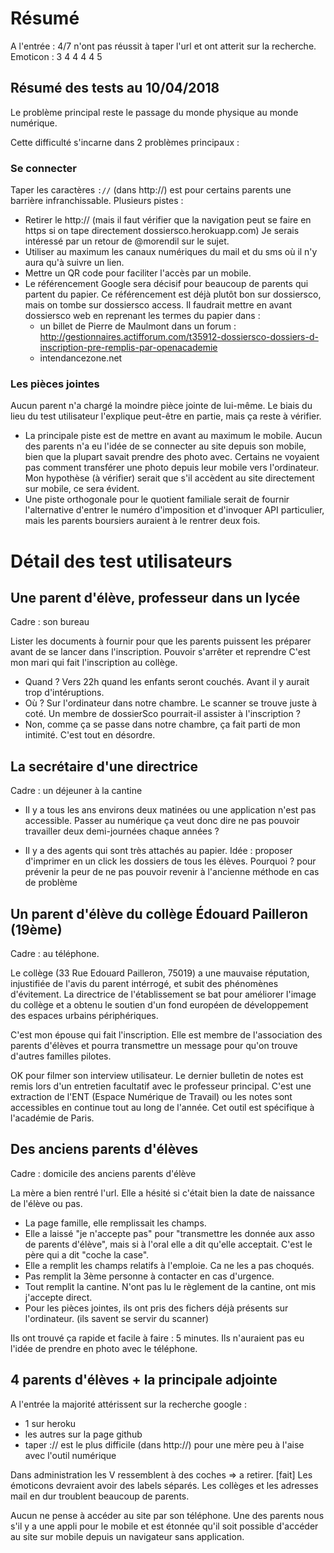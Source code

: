 # Résumé

A l'entrée : 4/7 n'ont pas réussit à taper l'url et ont atterit sur la recherche.
Emoticon : 3 4 4 4 4 5

## Résumé des tests au 10/04/2018

Le problème principal reste le passage du monde physique au monde numérique.

Cette difficulté s'incarne dans 2 problèmes principaux :

### Se connecter
Taper les caractères `://` (dans http://) est pour certains parents une barrière infranchissable.
Plusieurs pistes :
- Retirer le http:// (mais il faut vérifier que la navigation peut se faire en https si on tape directement dossiersco.herokuapp.com) Je serais intéressé par un retour de @morendil sur le sujet.
- Utiliser au maximum les canaux numériques du mail et du sms où il n'y aura qu'à suivre un lien.
- Mettre un QR code pour faciliter l'accès par un mobile.
- Le référencement Google sera décisif pour beaucoup de parents qui partent du papier. Ce référencement est déjà plutôt bon sur dossiersco, mais on tombe sur dossiersco access. Il faudrait mettre en avant dossiersco web en reprenant les termes du papier dans :
  - un billet de Pierre de Maulmont dans un forum : http://gestionnaires.actifforum.com/t35912-dossiersco-dossiers-d-inscription-pre-remplis-par-openacademie
  - intendancezone.net

### Les pièces jointes
Aucun parent n'a chargé la moindre pièce jointe de lui-même. Le biais du lieu du test utilisateur l'explique peut-être en partie, mais ça reste à vérifier.
- La principale piste est de mettre en avant au maximum le mobile. Aucun des parents n'a eu l'idée de se connecter au site depuis son mobile, bien que la plupart savait prendre des photo avec. Certains ne voyaient pas comment transférer une photo depuis leur mobile vers l'ordinateur. Mon hypothèse (à vérifier) serait que s'il accèdent au site directement sur mobile, ce sera évident.
- Une piste orthogonale pour le quotient familiale serait de fournir l'alternative d'entrer le numéro d'imposition et d'invoquer API particulier, mais les parents boursiers auraient à le rentrer deux fois.


# Détail des test utilisateurs

## Une parent d'élève, professeur dans un lycée

Cadre : son bureau

Lister les documents à fournir pour que les parents puissent les préparer avant de se lancer dans l'inscription.
Pouvoir s'arrêter et reprendre
C'est mon mari qui fait l'inscription au collège.
- Quand ? Vers 22h quand les enfants seront couchés. Avant il y aurait trop d'intéruptions.
- Où ? Sur l'ordinateur dans notre chambre. Le scanner se trouve juste à coté.
Un membre de dossierSco pourrait-il assister à l'inscription ?
- Non, comme ça se passe dans notre chambre, ça fait parti de mon intimité. C'est tout en désordre.


## La secrétaire d'une directrice

Cadre : un déjeuner à la cantine

- Il y a tous les ans environs deux matinées ou une application n'est pas accessible. Passer au numérique ça veut donc dire ne pas pouvoir travailler deux demi-journées chaque années ?

- Il y a des agents qui sont très attachés au papier.
Idée : proposer d'imprimer en un click les dossiers de tous les élèves.
Pourquoi ? pour prévenir la peur de ne pas pouvoir revenir à l'ancienne méthode en cas de problème

## Un parent d'élève du collège Édouard Pailleron (19ème)

Cadre : au téléphone.

Le collège (33 Rue Edouard Pailleron, 75019) a une mauvaise réputation,
injustifiée de l'avis du parent intérrogé, et subit des phénomènes d'évitement.
La directrice de l'établissement se bat pour améliorer l'image du collège et a
obtenu le soutien d'un fond européen de développement des espaces urbains périphériques.

C'est mon épouse qui fait l'inscription. Elle est membre de l'association
des parents d'élèves et pourra transmettre un message pour qu'on trouve
d'autres familles pilotes.

OK pour filmer son interview utilisateur.
Le dernier bulletin de notes est remis lors d'un entretien facultatif avec le
professeur principal. C'est une extraction de l'ENT (Espace Numérique de Travail)
ou les notes sont accessibles en continue tout au long de l'année.
Cet outil est spécifique à l'académie de Paris.

## Des anciens parents d'élèves

Cadre : domicile des anciens parents d'élève

La mère a bien rentré l'url. Elle a hésité si c'était bien la date de
naissance de l'élève ou pas.

- La page famille, elle remplissait les champs.
- Elle a laissé "je n'accepte pas" pour "transmettre les donnée aux asso
de parents d'élève", mais si à l'oral elle a dit qu'elle acceptait.
C'est le père qui a dit "coche la case".
- Elle a remplit les champs relatifs à l'emploie. Ca ne les a pas
choqués.
- Pas remplit la 3ème personne à contacter en cas d'urgence.
- Tout remplit la cantine. N'ont pas lu le règlement de la
cantine, ont mis j'accepte direct.
- Pour les pièces jointes, ils ont pris des fichers déjà
présents sur l'ordinateur. (ils savent se servir du scanner)

Ils ont trouvé ça rapide et facile à faire : 5 minutes.
Ils n'auraient pas eu l'idée de prendre en photo avec le
téléphone.

## 4 parents d'élèves + la principale adjointe

A l'entrée la majorité attérissent sur la recherche google :
- 1 sur heroku
- les autres sur la page github
- taper :// est le plus difficile (dans http://) pour une mère peu à l'aise
avec l'outil numérique

Dans administration les V ressemblent à des coches => a retirer. [fait]
Les émoticons devraient avoir des labels séparés.
Les collèges et les adresses mail en dur troublent beaucoup de parents.

Aucun ne pense à accéder au site par son téléphone. Une des parents nous
s'il y a une appli pour le mobile et est étonnée qu'il soit possible
d'accéder au site sur mobile depuis un navigateur sans application.
